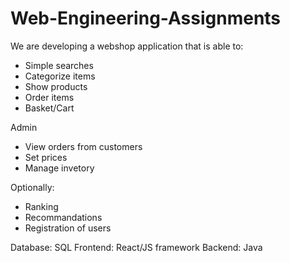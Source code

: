 # Web-Engineering-Assignments

We are developing a webshop application that is able to:

- Simple searches
- Categorize items
- Show products
- Order items
- Basket/Cart

Admin
- View orders from customers
- Set prices
- Manage invetory

Optionally:
- Ranking
- Recommandations
- Registration of users


Database: SQL
Frontend: React/JS framework
Backend: Java
